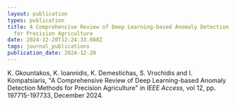 ```yaml
---
layout: publication
types: publication
title: A Comprehensive Review of Deep Learning-based Anomaly Detection Methods
  for Precision Agriculture
date: 2024-12-20T12:24:33.688Z
tags: journal_publications
publication_date: 2024-12-20
---
```

<!--StartFragment-->

K. Gkountakos, K. Ioannidis, K. Demestichas, S. Vrochidis and I. Kompatsiaris, "A Comprehensive Review of Deep Learning-based Anomaly Detection Methods for Precision Agriculture" in *IEEE Access,* vol 12, pp. 197715-197733, December 2024.

<!--EndFragment-->